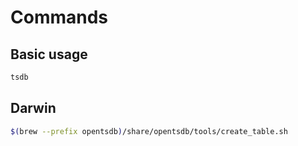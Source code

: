 # Commands

## Basic usage

```sh
tsdb
```

## Darwin

```sh
$(brew --prefix opentsdb)/share/opentsdb/tools/create_table.sh
```
